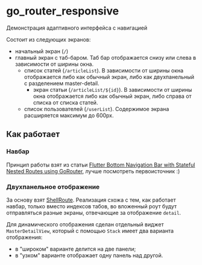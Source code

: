 # go_router_responsive

Демонстрация адаптивного интерфейса с навигацией

Состоит из следующих экранов:
- начальный экран (`/`)
- главный экран с таб-баром. Таб бар отображается снизу или слева в зависимости от ширины окна.
    - список статей (`/articleList`). В зависимости от ширины окна отображается либо как обычный экран, либо как двухпанельный с разделением master-detail.
        - экран статьи (`/articleList/${id}`). В зависимости от ширины окна отображается либо как обычный экран, либо справа от списка от списка статей.
    - список пользователей (`/userList`). Содержимое экрана расширяется максимум до 600px.


## Как работает

### Навбар

Принцип работы взят из статьи [Flutter Bottom Navigation Bar with Stateful Nested Routes using GoRouter](https://codewithandrea.com/articles/flutter-bottom-navigation-bar-nested-routes-gorouter/), лучше посмотреть первоисточник :)

### Двухпанельное отображение

За основу взят [ShellRoute](https://pub.dev/documentation/go_router/latest/go_router/ShellRoute-class.html). Реализация схожа с тем, как работает навбар, только вместо индексов табов, во вложенный роут будут отправляться разные экраны, отвечающие за отображение `detail`.

Для динамического отображения сделан отдельный виджет `MasterDetailView`, который с помощью `Stack` имеет два варианта отображения:
- в "широком" варианте делится на две панели;
- в "узком" варианте отображает одну панель над другой.

